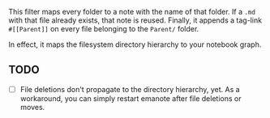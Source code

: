 This filter maps every folder to a note with the name of that folder. If a `.md` with that file already exists, that note is reused. Finally, it appends a tag-link `#[[Parent]]` on every file belonging to the `Parent/` folder. 

In effect, it maps the filesystem directory hierarchy to your notebook graph.

## TODO

- [ ] File deletions don't propagate to the directory hierarchy, yet. As a workaround, you can simply restart emanote after file deletions or moves.